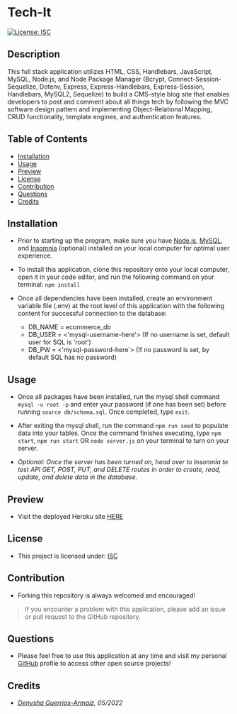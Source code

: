 # Tech-It

[![License: ISC](https://img.shields.io/badge/License-ISC-blue.svg)](https://opensource.org/licenses/ISC)

## Description
This full stack application utilizes HTML, CSS, Handlebars, JavaScript, MySQL, Node.js, and Node Package Manager (Bcrypt, Connect-Session-Sequelize, Dotenv, Express, Express-Handlebars, Express-Session, Handlebars, MySQL2, Sequelize) to build a CMS-style blog site that enables developers to post and comment about all things tech by following the MVC software design pattern and implementing Object-Relational Mapping, CRUD functionality, template engines, and authentication features.

## Table of Contents
  - [Installation](#installation)
  - [Usage](#usage)
  - [Preview](#preview)
  - [License](#license)
  - [Contribution](#contribution)
  - [Questions](#questions)
  - [Credits](#credits)

## Installation
- Prior to starting up the program, make sure you have [Node.js](https://nodejs.org/en/download/), [MySQL](https://coding-boot-camp.github.io/full-stack/mysql/mysql-installation-guide), and [Insomnia](https://insomnia.rest/download) (optional) installed on your local computer for optimal user experience.

- To install this application, clone this repository onto your local computer, open it in your code editor, and run the following command on your terminal: ```npm install```

- Once all dependencies have been installed, create an environment variable file (.env) at the root level of this application with the following content for successful connection to the database:
    - DB_NAME = ecommerce_db
    - DB_USER = <'mysql-username-here'> (If no username is set, default user for SQL is 'root')
    - DB_PW = <'mysql-password-here'> (If no password is set, by default SQL has no password)

## Usage
- Once all packages have been installed, run the mysql shell command ```mysql -u root -p``` and enter your password (if one has been set) before running ```source db/schema.sql```. Once completed, type ```exit```.

- After exiting the mysql shell, run the command ```npm run seed``` to populate data into your tables. Once the command finishes executing, type ```npm start```, ```npm run start``` OR ```node server.js``` on your terminal to turn on your server.

- *Optional: Once the server has been turned on, head over to Insomnia to test API GET, POST, PUT, and DELETE routes in order to create, read, update, and delete data in the database.* 

## Preview
- Visit the deployed Heroku site [HERE](https://tech-it.herokuapp.com)

## License
- This project is licensed under: [ISC](https://opensource.org/licenses/ISC)

## Contribution 
- Forking this repository is always welcomed and encouraged!

> If you encounter a problem with this application, please add an issue or pull request to the GitHub repository. 

## Questions
- Please feel free to use this application at any time and visit my personal [GitHub](https://github.com/denysha-abigail) profile to access other open source projects! 

## Credits
- *[Denysha Guerrios-Armaiz](https://github.com/denysha-abigail), 05/2022*